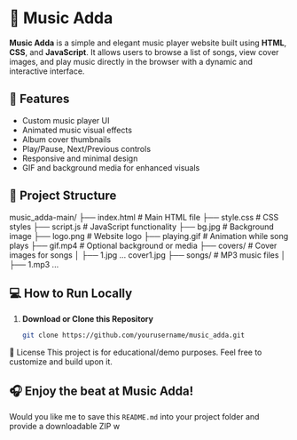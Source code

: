 # 🎵 Music Adda

**Music Adda** is a simple and elegant music player website built using **HTML**, **CSS**, and **JavaScript**. It allows users to browse a list of songs, view cover images, and play music directly in the browser with a dynamic and interactive interface.

## 🚀 Features

- Custom music player UI
- Animated music visual effects
- Album cover thumbnails
- Play/Pause, Next/Previous controls
- Responsive and minimal design
- GIF and background media for enhanced visuals

## 📁 Project Structure
music_adda-main/
├── index.html # Main HTML file
├── style.css # CSS styles
├── script.js # JavaScript functionality
├── bg.jpg # Background image
├── logo.png # Website logo
├── playing.gif # Animation while song plays
├── gif.mp4 # Optional background or media
├── covers/ # Cover images for songs
│ ├── 1.jpg ... cover1.jpg
├── songs/ # MP3 music files
│ ├── 1.mp3 ...


## 💻 How to Run Locally

1. **Download or Clone this Repository**
   ```bash
   git clone https://github.com/yourusername/music_adda.git

📜 License
This project is for educational/demo purposes. Feel free to customize and build upon it.

🎧 Enjoy the beat at Music Adda!
---
Would you like me to save this `README.md` into your project folder and provide a downloadable ZIP w

